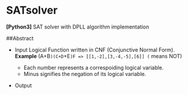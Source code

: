 # SATsolver
**[Python3]** SAT solver with DPLL algorithm implementation

##Abstract
- Input
  Logical Function written in CNF (Conjunctive Normal Form).
  **Example** (A+B`)(C+D`+E`)F => [[1,-2],[3,-4,-5],[6]] (` means NOT)
  - Each number represents a correspoiding logical variable.
  - Minus signifies the negation of its logical variable.
  
- Output
